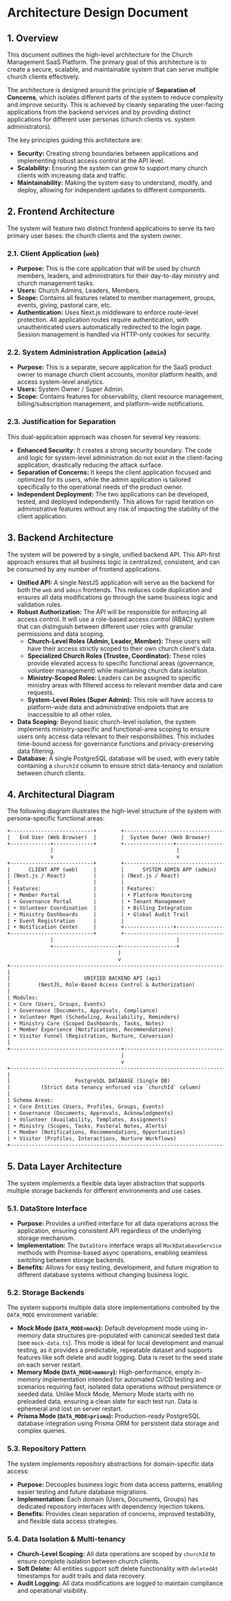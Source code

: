 # Architecture Design Document

## 1. Overview

This document outlines the high-level architecture for the Church Management SaaS Platform. The
primary goal of this architecture is to create a secure, scalable, and maintainable system that can
serve multiple church clients effectively.

The architecture is designed around the principle of **Separation of Concerns**, which isolates
different parts of the system to reduce complexity and improve security. This is achieved by cleanly
separating the user-facing applications from the backend services and by providing distinct
applications for different user personas (church clients vs. system administrators).

The key principles guiding this architecture are:

- **Security:** Creating strong boundaries between applications and implementing robust access
  control at the API level.
- **Scalability:** Ensuring the system can grow to support many church clients with increasing data
  and traffic.
- **Maintainability:** Making the system easy to understand, modify, and deploy, allowing for
  independent updates to different components.

## 2. Frontend Architecture

The system will feature two distinct frontend applications to serve its two primary user bases: the
church clients and the system owner.

### 2.1. Client Application (`web`)

- **Purpose:** This is the core application that will be used by church members, leaders, and
  administrators for their day-to-day ministry and church management tasks.
- **Users:** Church Admins, Leaders, Members.
- **Scope:** Contains all features related to member management, groups, events, giving, pastoral
  care, etc.
- **Authentication:** Uses Next.js middleware to enforce route-level protection. All application
  routes require authentication, with unauthenticated users automatically redirected to the login
  page. Session management is handled via HTTP-only cookies for security.

### 2.2. System Administration Application (`admin`)

- **Purpose:** This is a separate, secure application for the SaaS product owner to manage church
  client accounts, monitor platform health, and access system-level analytics.
- **Users:** System Owner / Super Admin.
- **Scope:** Contains features for observability, client resource management, billing/subscription
  management, and platform-wide notifications.

### 2.3. Justification for Separation

This dual-application approach was chosen for several key reasons:

- **Enhanced Security:** It creates a strong security boundary. The code and logic for system-level
  administration do not exist in the client-facing application, drastically reducing the attack
  surface.
- **Separation of Concerns:** It keeps the client application focused and optimized for its users,
  while the admin application is tailored specifically to the operational needs of the product
  owner.
- **Independent Deployment:** The two applications can be developed, tested, and deployed
  independently. This allows for rapid iteration on administrative features without any risk of
  impacting the stability of the client application.

## 3. Backend Architecture

The system will be powered by a single, unified backend API. This API-first approach ensures that
all business logic is centralized, consistent, and can be consumed by any number of frontend
applications.

- **Unified API:** A single NestJS application will serve as the backend for both the `web` and
  `admin` frontends. This reduces code duplication and ensures all data modifications go through the
  same business logic and validation rules.
- **Robust Authorization:** The API will be responsible for enforcing all access control. It will
  use a role-based access control (RBAC) system that can distinguish between different user roles
  with granular permissions and data scoping.
  - **Church-Level Roles (Admin, Leader, Member):** These users will have their access strictly
    scoped to their own church client's data.
  - **Specialized Church Roles (Trustee, Coordinator):** These roles provide elevated access to
    specific functional areas (governance, volunteer management) while maintaining church data
    isolation.
  - **Ministry-Scoped Roles:** Leaders can be assigned to specific ministry areas with filtered
    access to relevant member data and care requests.
  - **System-Level Roles (Super Admin):** This role will have access to platform-wide data and
    administrative endpoints that are inaccessible to all other roles.
- **Data Scoping:** Beyond basic church-level isolation, the system implements ministry-specific
  and functional-area scoping to ensure users only access data relevant to their responsibilities.
  This includes time-bound access for governance functions and privacy-preserving data filtering.
- **Database:** A single PostgreSQL database will be used, with every table containing a `churchId`
  column to ensure strict data-tenancy and isolation between church clients.

## 4. Architectural Diagram

The following diagram illustrates the high-level structure of the system with persona-specific functional areas:

```txt
+---------------------------+        +---------------------------------+
|   End User (Web Browser)  |        |  System Owner (Web Browser)     |
+-------------+-------------+        +----------------+----------------+
              |                                        |
              v                                        v
+---------------------------+        +---------------------------------+
|      CLIENT APP (web)     |        |      SYSTEM ADMIN APP (admin)   |
| (Next.js / React)         |        | (Next.js / React)               |
|                           |        |                                 |
| Features:                 |        | Features:                       |
| • Member Portal           |        | • Platform Monitoring          |
| • Governance Portal       |        | • Tenant Management            |
| • Volunteer Coordination  |        | • Billing Integration          |
| • Ministry Dashboards     |        | • Global Audit Trail           |
| • Event Registration      |        |                                 |
| • Notification Center     |        +----------------+----------------+
+---------------------------+        +---------------------------------+
              |                                        |
              +---------------------+------------------+
                                    |
                                    v
+----------------------------------------------------------------------+
|                                                                      |
|                        UNIFIED BACKEND API (api)                       |
|         (NestJS, Role-Based Access Control & Authorization)          |
|                                                                      |
| Modules:                                                            |
| • Core (Users, Groups, Events)                                      |
| • Governance (Documents, Approvals, Compliance)                     |
| • Volunteer Mgmt (Scheduling, Availability, Reminders)              |
| • Ministry Care (Scoped Dashboards, Tasks, Notes)                   |
| • Member Experience (Notifications, Recommendations)                |
| • Visitor Funnel (Registration, Nurture, Conversion)                |
|                                                                      |
+------------------------------------+---------------------------------+
                                     |
                                     v
+----------------------------------------------------------------------+
|                                                                      |
|                     PostgreSQL DATABASE (Single DB)                  |
|          (Strict data tenancy enforced via `churchId` column)        |
|                                                                      |
| Schema Areas:                                                       |
| • Core Entities (Users, Profiles, Groups, Events)                   |
| • Governance (Documents, Approvals, Acknowledgments)                |
| • Volunteer (Availability, Templates, Assignments)                  |
| • Ministry (Scopes, Tasks, Pastoral Notes, Alerts)                  |
| • Member (Notifications, Recommendations, Opportunities)            |
| • Visitor (Profiles, Interactions, Nurture Workflows)               |
+----------------------------------------------------------------------+
```

## 5. Data Layer Architecture

The system implements a flexible data layer abstraction that supports multiple storage backends for different environments and use cases.

### 5.1. DataStore Interface

- **Purpose:** Provides a unified interface for all data operations across the application, ensuring consistent API regardless of the underlying storage mechanism.
- **Implementation:** The `DataStore` interface wraps all `MockDatabaseService` methods with Promise-based async operations, enabling seamless switching between storage backends.
- **Benefits:** Allows for easy testing, development, and future migration to different database systems without changing business logic.

### 5.2. Storage Backends

The system supports multiple data store implementations controlled by the `DATA_MODE` environment variable:

- **Mock Mode (`DATA_MODE=mock`):** Default development mode using in-memory data structures pre-populated with canonical seeded test data (see `mock-data.ts`). This mode is ideal for local development and manual testing, as it provides a predictable, repeatable dataset and supports features like soft delete and audit logging. Data is reset to the seed state on each server restart.
- **Memory Mode (`DATA_MODE=memory`):** High-performance, empty in-memory implementation intended for automated CI/CD testing and scenarios requiring fast, isolated data operations without persistence or seeded data. Unlike Mock Mode, Memory Mode starts with no preloaded data, ensuring a clean slate for each test run. Data is ephemeral and lost on server restart.
- **Prisma Mode (`DATA_MODE=prisma`):** Production-ready PostgreSQL database integration using Prisma ORM for persistent data storage and complex queries.

### 5.3. Repository Pattern

The system implements repository abstractions for domain-specific data access:

- **Purpose:** Decouples business logic from data access patterns, enabling easier testing and future database migrations.
- **Implementation:** Each domain (Users, Documents, Groups) has dedicated repository interfaces with dependency injection tokens.
- **Benefits:** Provides clean separation of concerns, improved testability, and flexible data access strategies.

### 5.4. Data Isolation & Multi-tenancy

- **Church-Level Scoping:** All data operations are scoped by `churchId` to ensure complete isolation between church clients.
- **Soft Delete:** All entities support soft delete functionality with `deletedAt` timestamps for audit trails and data recovery.
- **Audit Logging:** All data modifications are logged to maintain compliance and operational visibility.
